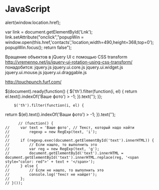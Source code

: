 # JavaScript
 alert(window.location.href);
 
  var link = document.getElementById('Lnk');
        link.setAttribute("onclick","popupWin = window.open(this.href,'contacts','location,width=490,height=368,top=0'); popupWin.focus(); return false");

 
 
 Вращение объектов в jQuery UI с помощью CSS transform
 http://vremenno.net/js/jquery-ui-rotation-using-css-transform/
 понадобится:
jquery.js
jquery.ui.core.js
jquery.ui.widget.js
jquery.ui.mouse.js
jquery.ui.draggable.js


 http://touchpunch.furf.com/
 
 $(document).ready(function() {
        $('th').filter(function(i, el) {
            return el.text().indexOf('Ваше фото') > -1;
        }).text('');
        )};
        
        
        $('th').filter(function(i, el) {
  return $(el).text().indexOf('Ваши фото') > -1;
}).text('');
        
          // (function() {
    //     var text = 'Ваше фото', // Текст, который надо найти
    //         regexp = new RegExp(text, 'i');
    //
    //     if (regexp.exec(document.getElementById('text').innerHTML)) {
    //         // Если нашло, то выполнить это
    //         var reg = new RegExp(text, 'g');
    //         document.getElementById('text').innerHTML = document.getElementById('text').innerHTML.replace(reg, '<span style="color: red">' + text + '</span>');
    //     } else {
    //         // Если не нашло, то выполнить это
    //         console.log('Текст не найдет');
    //     };
    // }());
